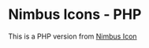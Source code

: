 # Nimbus Icons - PHP
This is a PHP version from [Nimbus Icon](https://github.com/TiendaNube/nimbus-icons)